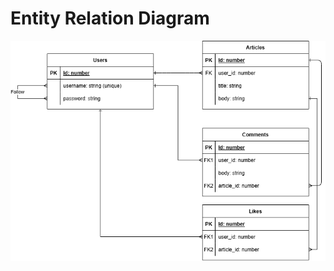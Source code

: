 # Entity Relation Diagram
![ERD](https://github.com/0xRush/sani-masar-blog/blob/main/Readme-images/ERD.drawio.png)

